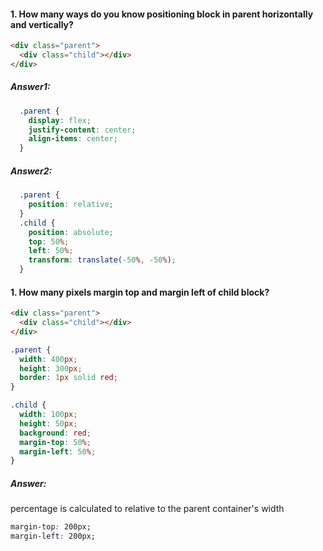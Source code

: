 #### 1. How many ways do you know positioning block in parent horizontally and vertically?
```html
<div class="parent">
  <div class="child"></div>
</div>
```
##### Answer1:
```css
  .parent {
    display: flex;
    justify-content: center;
    align-items: center;
  }
```
##### Answer2:
```css
  .parent {
    position: relative;
  }
  .child {
    position: absolute;
    top: 50%;
    left: 50%;
    transform: translate(-50%, -50%);
  }
```
#### 1. How many pixels margin top and margin left of child block?
```html
<div class="parent">
  <div class="child"></div>
</div>
```
```css
.parent {
  width: 400px;
  height: 300px;
  border: 1px solid red;
}

.child {
  width: 100px;
  height: 50px;
  background: red;
  margin-top: 50%;
  margin-left: 50%;
}
```
##### Answer:
percentage is calculated to relative to the parent container's width
```css
margin-top: 200px;
margin-left: 200px;
```
